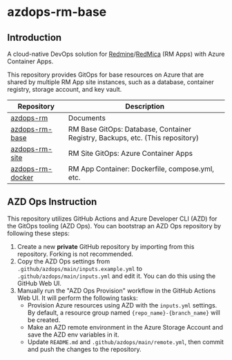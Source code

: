 # azdops-rm-base

## Introduction

A cloud-native DevOps solution for [Redmine][redmine]/[RedMica][redmica] (RM Apps) with Azure Container Apps.

This repository provides GitOps for base resources on Azure that are shared by multiple RM App site instances, such as a database, container registry, storage account, and key vault.

|Repository|Description|
|-|-|
|[azdops-rm]|Documents|
|[azdops-rm-base]|RM Base GitOps: Database, Container Registry, Backups, etc. (This repository)|
|[azdops-rm-site]|RM Site GitOps: Azure Container Apps|
|[azdops-rm-docker]|RM App Container: Dockerfile, compose.yml, etc.|

[redmine]: https://github.com/redmine/redmine
[redmica]: https://github.com/redmica/redmica
[azdops-rm]: https://github.com/yaegashi/azdops-rm
[azdops-rm-base]: https://github.com/yaegashi/azdops-rm-base
[azdops-rm-site]: https://github.com/yaegashi/azdops-rm-site
[azdops-rm-docker]: https://github.com/yaegashi/azdops-rm-docker

## AZD Ops Instruction

This repository utilizes GitHub Actions and Azure Developer CLI (AZD) for the GitOps tooling (AZD Ops).
You can bootstrap an AZD Ops repository by following these steps:

1. Create a new **private** GitHub repository by importing from this repository. Forking is not recommended.
2. Copy the AZD Ops settings from `.github/azdops/main/inputs.example.yml` to `.github/azdops/main/inputs.yml` and edit it. You can do this using the GitHub Web UI.
3. Manually run the "AZD Ops Provision" workflow in the GitHub Actions Web UI. It will perform the following tasks:
    - Provision Azure resources using AZD with the `inputs.yml` settings. By default, a resource group named `{repo_name}-{branch_name}` will be created.
    - Make an AZD remote environment in the Azure Storage Account and save the AZD env variables in it.
    - Update `README.md` and `.github/azdops/main/remote.yml`, then commit and push the changes to the repository.
